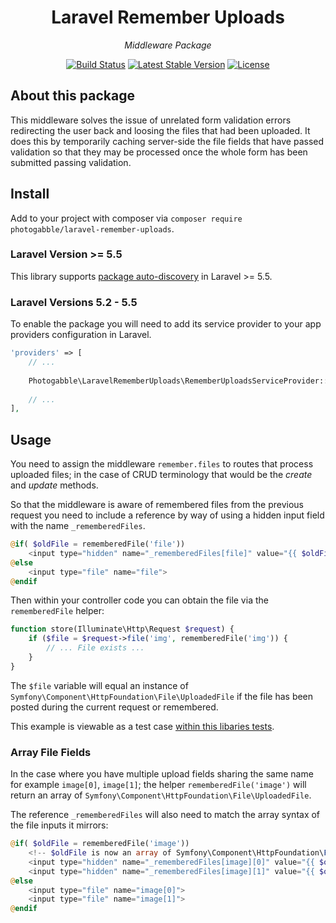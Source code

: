 <h1 align="center">Laravel Remember Uploads</h1>
<p align="center"><em>Middleware Package</em></p>

<p align="center">
  <a href="https://travis-ci.org/photogabble/laravel-remember-uploads"><img src="https://travis-ci.org/photogabble/laravel-remember-uploads.svg?branch=master" alt="Build Status"></a>
  <a href="https://packagist.org/packages/photogabble/laravel-remember-uploads"><img src="https://img.shields.io/packagist/v/photogabble/laravel-remember-uploads.svg" alt="Latest Stable Version"></a>
  <a href="LICENSE"><img src="https://img.shields.io/github/license/photogabble/laravel-remember-uploads.svg" alt="License"></a>
</p>

## About this package

This middleware solves the issue of unrelated form validation errors redirecting the user back and loosing the files that had been uploaded. It does this by temporarily caching server-side the file fields that have passed validation so that they may be processed once the whole form has been submitted passing validation.

## Install

Add to your project with composer via `composer require photogabble/laravel-remember-uploads`.

### Laravel Version >= 5.5

This library supports [package auto-discovery](https://medium.com/@taylorotwell/package-auto-discovery-in-laravel-5-5-ea9e3ab20518) in Laravel >= 5.5.

### Laravel Versions 5.2 - 5.5

To enable the package you will need to add its service provider to your app providers configuration in Laravel.

```php
'providers' => [
    // ...
    
    Photogabble\LaravelRememberUploads\RememberUploadsServiceProvider::class,
    
    // ...
],
```

## Usage

You need to assign the middleware `remember.files` to routes that process uploaded files; in the case of CRUD terminology that would be the _create_ and _update_ methods.

So that the middleware is aware of remembered files from the previous request you need to include a reference by way of using a hidden input field with the name `_rememberedFiles`.

```php
@if( $oldFile = rememberedFile('file'))
    <input type="hidden" name="_rememberedFiles[file]" value="{{ $oldFile->getFilename() }}">
@else
    <input type="file" name="file">
@endif
```

Then within your controller code you can obtain the file via the `rememberedFile` helper:

```php
function store(Illuminate\Http\Request $request) {    
    if ($file = $request->file('img', rememberedFile('img')) {
        // ... File exists ...
    }
}
```

The `$file` variable will equal an instance of `Symfony\Component\HttpFoundation\File\UploadedFile` if the file has been posted during the current request or remembered. 

This example is viewable as a test case [within this libaries tests](https://github.com/photogabble/laravel-remember-uploads/blob/master/tests/UploadTest.php#L192).

### Array File Fields

In the case where you have multiple upload fields sharing the same name for example `image[0]`, `image[1]`; the helper `rememberedFile('image')` will return an array of `Symfony\Component\HttpFoundation\File\UploadedFile`.

The reference `_rememberedFiles` will also need to match the array syntax of the file inputs it mirrors:

```php
@if( $oldFile = rememberedFile('image'))
    <!-- $oldFile is now an array of Symfony\Component\HttpFoundation\File\UploadedFile -->
    <input type="hidden" name="_rememberedFiles[image][0]" value="{{ $oldFile[0]->getFilename() }}">
    <input type="hidden" name="_rememberedFiles[image][1]" value="{{ $oldFile[1]->getFilename() }}">
@else
    <input type="file" name="image[0]">
    <input type="file" name="image[1]">
@endif
```
